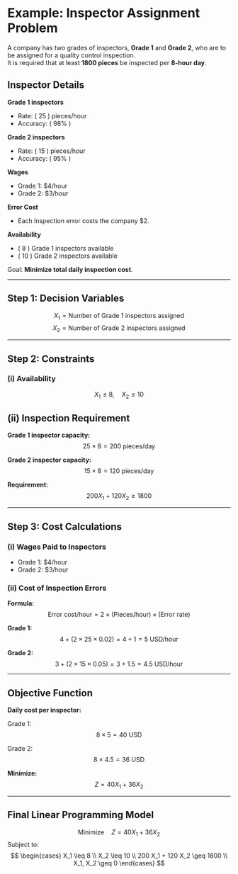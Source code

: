 # Example: Inspector Assignment Problem

A company has two grades of inspectors, **Grade 1** and **Grade 2**, who are to be assigned for a quality control inspection.  
It is required that at least **1800 pieces** be inspected per **8-hour day**.

## Inspector Details

**Grade 1 inspectors**  
- Rate: \( 25 \) pieces/hour  
- Accuracy: \( 98\% \)  

**Grade 2 inspectors**  
- Rate: \( 15 \) pieces/hour  
- Accuracy: \( 95\% \)  

**Wages**  
- Grade 1: \$4/hour  
- Grade 2: \$3/hour  

**Error Cost**  
- Each inspection error costs the company \$2.  

**Availability**  
- \( 8 \) Grade 1 inspectors available  
- \( 10 \) Grade 2 inspectors available  

Goal: **Minimize total daily inspection cost**.

---

## Step 1: Decision Variables
$$
X_1 = \text{Number of Grade 1 inspectors assigned}
$$
$$
X_2 = \text{Number of Grade 2 inspectors assigned}
$$

---

## Step 2: Constraints

### (i) Availability

$$
X_1 \leq 8, \quad X_2 \leq 10
$$

## (ii) Inspection Requirement

**Grade 1 inspector capacity:**
$$
25 \times 8 = 200 \ \text{pieces/day}
$$

**Grade 2 inspector capacity:**
$$
15 \times 8 = 120 \ \text{pieces/day}
$$

**Requirement:**
$$
200 X_1 + 120 X_2 \geq 1800
$$

---

## Step 3: Cost Calculations

### (i) Wages Paid to Inspectors
- Grade 1: \$4/hour  
- Grade 2: \$3/hour  

### (ii) Cost of Inspection Errors
**Formula:**
$$
\text{Error cost/hour} = 2 \times (\text{Pieces/hour}) \times (\text{Error rate})
$$

**Grade 1:**
$$
4 + (2 \times 25 \times 0.02) = 4 + 1 = 5 \ \text{USD/hour}
$$

**Grade 2:**
$$
3 + (2 \times 15 \times 0.05) = 3 + 1.5 = 4.5 \ \text{USD/hour}
$$

---

## Objective Function

**Daily cost per inspector:**

Grade 1:
$$
8 \times 5 = 40 \ \text{USD}
$$

Grade 2:
$$
8 \times 4.5 = 36 \ \text{USD}
$$

**Minimize:**
$$
Z = 40 X_1 + 36 X_2
$$

---

## Final Linear Programming Model

$$
\text{Minimize} \quad Z = 40 X_1 + 36 X_2
$$
Subject to:
$$
\begin{cases}
X_1 \leq 8 \\
X_2 \leq 10 \\
200 X_1 + 120 X_2 \geq 1800 \\
X_1, X_2 \geq 0
\end{cases}
$$
